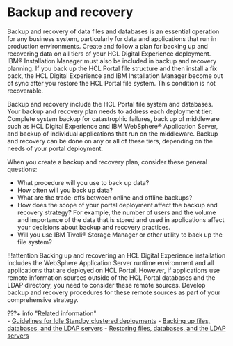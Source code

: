 # Backup and recovery

Backup and recovery of data files and databases is an essential operation for any business system, particularly for data and applications that run in production environments. Create and follow a plan for backing up and recovering data on all tiers of your HCL Digital Experience deployment. IBM® Installation Manager must also be included in backup and recovery planning. If you back up the HCL Portal file structure and then install a fix pack, the HCL Digital Experience and IBM Installation Manager become out of sync after you restore the HCL Portal file system. This condition is not recoverable.

Backup and recovery include the HCL Portal file system and databases. Your backup and recovery plan needs to address each deployment tier: Complete system backup for catastrophic failures, back up of middleware such as HCL Digital Experience and IBM WebSphere® Application Server, and backup of individual applications that run on the middleware. Backup and recovery can be done on any or all of these tiers, depending on the needs of your portal deployment.

When you create a backup and recovery plan, consider these general questions:

-   What procedure will you use to back up data?
-   How often will you back up data?
-   What are the trade-offs between online and offline backups?
-   How does the scope of your portal deployment affect the backup and recovery strategy? For example, the number of users and the volume and importance of the data that is stored and used in applications affect your decisions about backup and recovery practices.
-   Will you use IBM Tivoli® Storage Manager or other utility to back up the file system?

!!!attention
    Backing up and recovering an HCL Digital Experience installation includes the WebSphere Application Server runtime environment and all applications that are deployed on HCL Portal. However, if applications use remote information sources outside of the HCL Portal databases and the LDAP directory, you need to consider these remote sources. Develop backup and recovery procedures for these remote sources as part of your comprehensive strategy.


???+ info "Related information"  
    -   [Guidelines for Idle Standby clustered deployments](../../../../../deploy_dx/manage/backup_restore/i_wadm_t_bkup_hi_avail.md)
    -   [Backing up files, databases, and the LDAP servers](../../../../../deploy_dx/manage/backup_restore/backup_files_db_ldap/index.md)
    -   [Restoring files, databases, and the LDAP servers](../../../../../deploy_dx/manage/backup_restore/restore_files_db_ldap/index.md)

